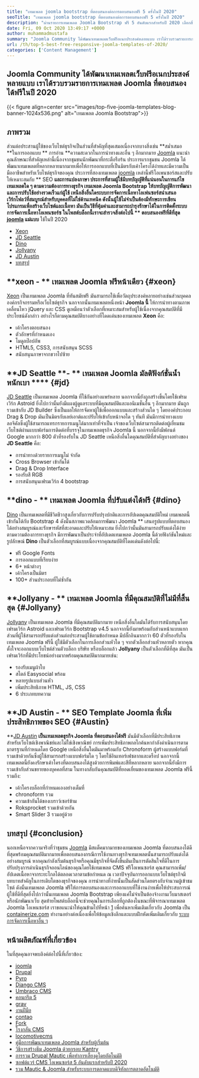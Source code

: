 ```yaml
---
title: "เทมเพลต joomla bootstrap ที่ตอบสนองต่อการตอบสนองฟรี 5 ครั้งในปี 2020" 
seoTitle: "เทมเพลต joomla bootstrap ที่ตอบสนองต่อการตอบสนองฟรี 5 ครั้งในปี 2020" 
description: "ผ่านรายการเทมเพลต Joomla Bootstrap ฟรี 5 อันดับแรกสำหรับปี 2020 เลือกสิ่งที่ดีที่สุดที่เหมาะกับการออกแบบและประสบการณ์การใช้งานของเว็บไซต์ธุรกิจของคุณ" 
date: Fri, 09 Oct 2020 13:49:17 +0000
author: muhammadmustafa
summary: "Joomla Community ได้พัฒนาเทมเพลตเว็บฟรีอเนกประสงค์หลายแบบ เราได้รวบรวมรายการเทมเพลต Joomla ที่ตอบสนองได้ฟรีในปี 2020" 
url: /th/top-5-best-free-responsive-joomla-templates-of-2020/
categories: ['Content Management']
---
```


## Joomla Community ได้พัฒนาเทมเพลตเว็บฟรีอเนกประสงค์หลายแบบ เราได้รวบรวมรายการเทมเพลต Joomla ที่ตอบสนองได้ฟรีในปี 2020

{{< figure align=center src="images/top-five-joomla-templates-blog-banner-1024x536.png" alt="เทมเพลต Joomla Bootstrap">}}


## ภาพรวม
ส่วนต่อประสานผู้ใช้ของเว็บไซต์ธุรกิจเป็นส่วนที่สำคัญที่สุดเสมอเนื่องจากบางสิ่งเช่น **สม่ำเสมอ  **ในการออกแบบ **  การอ่าน  **ความสะดวกในการนำทางและอื่น ๆ อีกมากมาย [Joomla][1] แนะนำคุณลักษณะที่สำคัญเหล่านี้เนื่องจากชุมชนนักพัฒนาที่กระตือรือร้น ประการแรกชุมชน Joomla ได้พัฒนาเทมเพลตที่หลากหลายมากมายเพื่อให้การออกแบบที่เป็นมิตรกับเค้าโครงได้ง่ายและมีความเป็นมืออาชีพสำหรับเว็บไซต์ธุรกิจของคุณ ประการที่สองเทมเพลต [joomla][1] เหล่านี้ฟรีโอเพนซอร์สและปรับให้เหมาะสมกับ **  SEO  **และการแปลงภาษา ประการที่สามผู้ใช้มีบทบัญญัติที่แน่นอนในการแก้ไขเทมเพลตใด ๆ ตามความต้องการทางธุรกิจ เทมเพลต Joomla Bootstrap ให้บทบัญญัติการพัฒนาและการปรับใช้อย่างรวดเร็วแก่ผู้ใช้ เหนือสิ่งอื่นใดระบบการจัดการเนื้อหาโอเพ่นซอร์สนำเสนอเวิร์กโฟลว์ที่สมบูรณ์สำหรับบุคคลที่ไม่ใช่ด้านเทคนิค ดังนั้นผู้ใช้ไม่จำเป็นต้องมีทักษะการเขียนโปรแกรมเพื่อสร้างเว็บไซต์และเนื้อหา มันเป็นวิธีที่คุ้มค่าและสามารถบำรุงรักษาได้ในการติดตั้งระบบการจัดการเนื้อหาโอเพนซอร์ซ ในโพสต์บล็อกนี้เราจะสำรวจสิ่งต่อไปนี้ **  ตอบสนองฟรีที่ดีที่สุด [joomla][1] แม่แบบ**  ใช้ในปี 2020
  * [Xeon][2]
  * [JD Seattle][3]
  * [Dino][4]
  * [Jollyany][5]
  * [JD Austin][6]
  * [บทสรุป][7]

## **xeon  **- **  เทมเพลต Joomla ฟรีหน้าเดียว**    {#xeon}
[Xeon][8] เป็นเทมเพลต Joomla ที่ทันสมัยฟรี มันสามารถใช้เพื่อวัตถุประสงค์หลายอย่างเช่นส่วนบุคคลองค์กรกิจกรรมหรือเว็บไซต์ธุรกิจ นอกจากนั้นเทมเพลตหนึ่งหน้า **Joomla นี้**  ให้การนำทางตามภาพเคลื่อนไหว jQuery และ CSS ดูเหมือนว่าตัวเลือกที่เหมาะสมสำหรับผู้ใช้เนื่องจากคุณสมบัติที่มีประโยชน์ดังกล่าว
อย่างไรก็ตามคุณสมบัติบางอย่างที่โดดเด่นของเทมเพลต **Xeon**  คือ:
  * เค้าโครงตอบสนอง
  * ตัวอักษรที่กำหนดเอง
  * โมดูลป๊อปอัพ
  * HTML5, CSS3, การสนับสนุน SCSS
  * สนับสนุนภาษาจากขวาไปซ้าย

## **JD Seattle  **- **  เทมเพลต Joomla มัลติฟังก์ชั่นน้ำหนักเบา ****    {#jd}
[JD Seattle][9] เป็นเทมเพลต Joomla ที่ใช้กันอย่างแพร่หลาย นอกจากนี้ยังถูกสร้างขึ้นโดยใช้เฟรมเวิร์ก Astroid ยิ่งไปกว่านั้นยังมีแผงผู้ดูแลระบบที่มีคุณสมบัติและแอนิเมชั่นอื่น ๆ อีกมากมาย มันถูกรวมเข้ากับ JD Builder ซึ่งเป็นผลให้การจัดหาผู้ใช้เพื่อออกแบบและสร้างส่วนใด ๆ โดยองค์ประกอบ Drag & Drop มันเป็นมิตรกับเลย์เอาต์และปรับให้เข้ากับหน้าจอใด ๆ ทันที มันมีการนำทางแบบลอจิคัลซึ่งผู้ใช้สามารถแทรกรายการเมนูได้มากเท่าที่จำเป็น เจ้าของเว็บไซต์สามารถติดต่อผู้เยี่ยมชมเว็บไซต์ผ่านแบบฟอร์มการติดต่อที่บรรจุในเทมเพลตธุรกิจ Joomla นี้ นอกจากนี้ยังมีฟอนต์ Google มากกว่า 800 ตัวที่รองรับใน JD Seattle
เหนือสิ่งอื่นใดคุณสมบัติที่สำคัญบางอย่างของ **JD Seattle**  คือ:
  * การนำทางด้วยรายการเมนูไม่ จำกัด
  * Cross Browser เข้ากันได้
  * Drag & Drop Interface
  * รองรับสี RGB
  * การสนับสนุนเฟรมเวิร์ก 4 bootstrap

## **dino  **- **  เทมเพลต Joomla ที่ปรับแต่งได้ฟรี**    {#dino}
[Dino][10] เป็นเทมเพลตที่มีชีวิตชีวาสูงเกี่ยวกับการปรับปรุงปกติและการอัปเดตคุณสมบัติใหม่ เทมเพลตนี้เข้ากันได้กับ Bootstrap 4 ดังนั้นสภาพแวดล้อมการพัฒนา Joomla ** เสนอรูปแบบที่ตอบสนองได้อย่างสมบูรณ์และรักษารหัสที่สะอาดและปรับให้เหมาะสม ยิ่งไปกว่านั้นมันสามารถปรับแต่งได้ง่ายตามความต้องการทางธุรกิจ มีการพัฒนาเป็นประจำที่อัปเดตเทมเพลต Joomla นี้ด้วยฟังก์ชันใหม่และรูปลักษณ์
**Dino**  เป็นตัวเลือกที่สมบูรณ์แบบเนื่องจากคุณสมบัติที่โดดเด่นดังต่อไปนี้:
  * ฟรี Google Fonts
  * การออกแบบที่เรียบง่าย
  * 6+ หน้าต่างๆ
  * เค้าโครงเป็นมิตร
  * 100+ ส่วนประกอบที่ไม่ซ้ำกัน

## **Jollyany  **- **  เทมเพลต Joomla ที่มีคุณสมบัติที่ไม่มีที่สิ้นสุด**    {#Jollyany}
[Jollyany][11] เป็นเทมเพลต Joomla ที่มีคุณสมบัติมากมาย เหนือสิ่งอื่นใดมันได้รับการสนับสนุนโดยเฟรมเวิร์ก Astroid และเฟรมเวิร์ก Bootstrap v4.5 นอกจากนี้ยังมาพร้อมกับส่วนหน้าแบบแยกส่วนที่ผู้ใช้สามารถปรับแต่งส่วนต่อประสานผู้ใช้ตามข้อกำหนด มีปลั๊กอินมากกว่า 60 ตัวที่รองรับในเทมเพลต Joomla ฟรีนี้ ผู้ใช้มีตัวเลือกในการเลือกส่วนหัวใด ๆ จากตัวเลือกส่วนหัวหลายตัว หากคุณตั้งใจจะออกแบบเว็บไซต์ส่วนตัวบล็อก บริษัท หรือบล็อกแล้ว **Jollyany**  เป็นตัวเลือกที่ดีที่สุด
มันเป็นเฟรมเวิร์กที่มีประโยชน์อย่างมากพร้อมคุณสมบัติมากมายเช่น:
  * รองรับเมนูผ้าใบ
  * สไตล์ Easysocial พร้อม
  * หลายรูปแบบส่วนหัว
  * เพิ่มประสิทธิภาพ HTML, JS, CSS
  * 6 ประเภทบทความ

## **JD Austin  **- **  SEO Template Joomla ที่เพิ่มประสิทธิภาพของ SEO**    {#Austin}
**[JD Austin][12]  **เป็นเทมเพลตธุรกิจ Joomla ที่ตอบสนองได้ฟรี**   มันมีตัวเลือกที่มีประสิทธิภาพสำหรับเว็บไซต์เชิงพาณิชย์และไม่ใช่เชิงพาณิชย์ การเพิ่มประสิทธิภาพกลไกค้นหากำลังดำเนินการตามมาตรฐานที่กำหนดโดย Google เหนือสิ่งอื่นใดมันมาพร้อมกับ Chronoform ผู้สร้างแบบฟอร์มที่รวมเข้าด้วยกันซึ่งผู้ใช้สามารถสร้างแบบฟอร์มใด ๆ โดยใช้อินเทอร์เฟซลากและดร็อป นอกจากนี้เทมเพลตนี้ยังคงรักษาเค้าโครงที่ตอบสนองได้สูงด้วยการพิมพ์และสีที่หลากหลาย นอกจากนี้ยังมีการรวมเข้ากับส่วนขยายของบุคคลที่สาม
ในทางกลับกันคุณสมบัติที่ยอดเยี่ยมของเทมเพลต Joomla ฟรีนี้รวมถึง:
  * เค้าโครงบล็อกที่กำหนดเองอย่างเต็มที่
  * chronoform รวม
  * ความเข้ากันได้ของเบราว์เซอร์ข้าม
  * Roksprocket รวมเข้าด้วยกัน
  * Smart Slider 3 รวมอยู่ด้วย

## บทสรุป   {#conclusion}
นอกเหนือจากความจริงที่ว่าชุมชน [Joomla][1] มีสแต็คมากมายของเทมเพลต Joomla ที่ตอบสนองได้ดีที่สุดพร้อมคุณสมบัติมากมายเพื่อตอบสนองกรณีการใช้งานทางธุรกิจเทมเพลตนั้นสามารถปรับแต่งได้อย่างสมบูรณ์ หากคุณกำลังเริ่มต้นธุรกิจหรือคุณมีธุรกิจที่จัดตั้งขึ้นมันเป็นการตัดสินใจที่ดีในการปรับปรุงการดำเนินธุรกิจออนไลน์ของคุณโดยใช้เทมเพลต CMS ฟรีโอเพนซอร์ส คุณสามารถเพิ่ม/อัปเดตเนื้อหาจากระยะไกลได้ตลอดเวลาตามข้อกำหนด ณ เวลาปัจจุบันการออกแบบเว็บไซต์ธุรกิจมีบทบาทสำคัญในการเติบโตของธุรกิจของคุณ การนำทางที่ง่ายนั้นเป็นสัดส่วนโดยตรงกับจำนวนผู้เข้าชมไซต์ ดังนั้นเทมเพลต Joomla ฟรีให้การตอบสนองและการออกแบบที่ใช้งานง่ายเพื่อให้ประสบการณ์ผู้ใช้ที่ดีที่สุดยิ่งไปกว่านั้นเทมเพลต Joomla Bootstrap เพียงแค่ไม่จำเป็นต้องจ้างงานเว็บมาสเตอร์หรือนักพัฒนาเว็บ สุดท้ายโพสต์บล็อกนี้จะช่วยคุณในการเลือกที่ถูกต้องในขณะที่พิจารณาเทมเพลต Joomla โอเพนซอร์ส
เราขอแนะนำให้คุณข้ามไปที่หน้า [1][1] เพื่อค้นหาเพิ่มเติมเกี่ยวกับ Joomla เป็น [containerize.com][13] ทำงานอย่างต่อเนื่องเพื่อให้ข้อมูลเชิงลึกและแบบฝึกหัดเพิ่มเติมเกี่ยวกับ [ระบบการจัดการเนื้อหาอื่น ๆ ][14]

## หน้าผลิตภัณฑ์ที่เกี่ยวข้อง
ในที่สุดคุณอาจพบลิงค์ต่อไปนี้ที่เกี่ยวข้อง:
  * [joomla][15]
  * [Drupal][16]
  * [Pyro][17]
  * [Django CMS][18]
  * [Umbraco CMS][19]
  * [คอนกรีต 5][20]
  * [grav][21]
  * [งานฝีมือ][22]
  * [contao][23]
  * [][24][Fork][24]
  * [][24][โรงกลั่น CMS][25]
  * [][24][locomotivecms][26]
  * [คู่มือการพัฒนาเทมเพลต Joomla สำหรับผู้เริ่มต้น][27]
  * [วิธีการสร้างธีม Joomla ด้วยกรอบ Kantry][28]
  * [การรวม Drupal Mautic เพื่อทำการเลี้ยงดูโดยอัตโนมัติ][29]
  * [ซอฟต์แวร์ CMS โอเพนซอร์ส 5 อันดับแรกสำหรับปี 2020][30]
  * [รวม Mautic & Joomla สำหรับระบบการตลาดแบบดิจิทัลการตลาดอัตโนมัติ][31]

  
[1]: https://href.li/?https://products.containerize.com/content-management/joomla
[2]: #xeon
[3]: #jd
[4]: #dino
[5]: #jollyany
[6]: #austin
[7]: #Conclusion
[8]: https://www.joomshaper.com/joomla-templates/xeon
[9]: https://www.joomdev.com/products/templates/jd-seattle-template
[10]: https://www.templaza.com/download/joomla-templates/tz_membership/downloadinfo/222-tz-dino.html
[11]: https://www.templaza.com/download/joomla-templates/tz_membership/downloadinfo/223-tz-jollyany.html
[12]: https://www.joomdev.com/products/templates/jd-austin-template
[13]: https://href.li/?https://www.containerize.com/
[14]: https://href.li/?https://products.containerize.com/content-management
[15]: https://products.containerize.com/content-management/joomla
[16]: https://products.containerize.com/content-management/drupal
[17]: https://products.containerize.com/content-management/pyro
[18]: https://products.containerize.com/content-management/django
[19]: https://products.containerize.com/content-management/umbraco
[20]: https://products.containerize.com/content-management/concrete5
[21]: https://products.containerize.com/content-management/grav
[22]: https://products.containerize.com/content-management/craft
[23]: https://products.containerize.com/content-management/contao
[24]: https://products.containerize.com/content-management/fork
[25]: https://products.containerize.com/content-management/refinery-cms
[26]: https://products.containerize.com/content-management/locomotive-cms
[27]: https://blog.containerize.com/content-management/responsive-joomla-templates-tutorial/
[28]: https://blog.containerize.com/content-management/how-to-create-joomla-theme-joomla-gantry-framework/
[29]: https://blog.containerize.com/content-management/drupal-tutorial-automate-lead-growth-with-drupal-mautic/
[30]: https://blog.containerize.com/content-management/top-5-open-source-content-management-systems-for-2020/
[31]: https://blog.containerize.com/content-management/integrate-mautic-with-joomla-for-marketing-automation/
